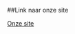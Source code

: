 ##Link naar onze site

[Onze site](https://32778.hosts1.ma-cloud.nl/f1m2js/BO%20SITE%20+%20SLIDER/Tentoonstellingen.html)